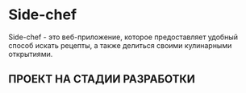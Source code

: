 # Side-chef

Side-chef - это веб-приложение, которое предоставляет удобный способ искать рецепты, а также делиться своими кулинарными открытиями.

## ПРОЕКТ НА СТАДИИ РАЗРАБОТКИ

